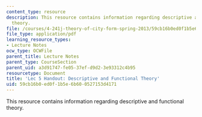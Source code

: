 ```yaml
---
content_type: resource
description: This resource contains information regarding descriptive and functional
  theory.
file: /courses/4-241j-theory-of-city-form-spring-2013/59cb16b0ed0f1b5e6b600527153d4171_MIT4_241JS13_handout5.pdf
file_type: application/pdf
learning_resource_types:
- Lecture Notes
ocw_type: OCWFile
parent_title: Lecture Notes
parent_type: CourseSection
parent_uid: a3d91747-fe05-37ef-d9d2-3e93312c4b95
resourcetype: Document
title: 'Lec 5 Handout: Descriptive and Functional Theory'
uid: 59cb16b0-ed0f-1b5e-6b60-0527153d4171
---
```

This resource contains information regarding descriptive and functional theory.


